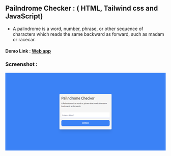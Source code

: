 ## Pailndrome Checker : ( HTML, Tailwind css and JavaScript)

- A palindrome is a word, number, phrase, or other sequence of characters which reads the same backward as forward, such as madam or racecar.

#### Demo Link : [Web app](https://sm8uti.github.io/Javascript-Projects/Pailndrome%20Checker/pailndrome.html)

### Screenshot : 
<img src="screenshot.png">
